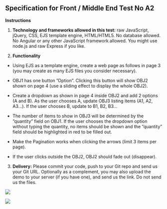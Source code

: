 
## Specification for Front / Middle End Test No A2



**Instructions**



1. **Technology and frameworks allowed in this test:** raw JavaScript, jQuery, CSS, EJS template engine, HTML/HTML5.
No database allowed. No Angular or any other JavaScript framework allowed. You might use node.js and raw Express if you like.

2. **Functionality**

- Using EJS as a template engine, create a web page as follows in page 3 (you may create as many EJS files you consider necessary).

- OBJ1 has one button ”Option”. Clicking this button will show OBJ2 shown on page 4 (use a sliding effect to display the whole OBJ2).

- Create a dropdown as shown in page 4 inside OBJ2 and add 2 options (A and B). As the user chooses A, update OBJ3 listing items (A1, A2, A3…). If the user chooses B, update to B1, B2, B3…

- The number of items to show in OBJ3 will be determined by the ”quantity” field on OBJ1. If the user chooses the dropdown option without typing the quantity, no items should be shown and the ”quantity” field should be highlighted in red to be filled out.

- Make the Pagination works when clicking the arrows (limit 3 items per page).

- If the user clicks outside the OBJ2, OBJ2 should fade out (disappear).

3. **Delivery:** Please commit your code, push to your Git repo and send us your Git URL. Optionally as a complement, you may also upload the demo to your server (if you have one), and send us the link. Do not send us the files.

![](https://i.imgur.com/naGFZo5.png)

![](https://i.imgur.com/DWP1inl.png)
